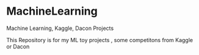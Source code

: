 # MachineLearning
Machine Learning, Kaggle, Dacon Projects

This Repository is for my ML toy projects , some competitons from Kaggle or Dacon
